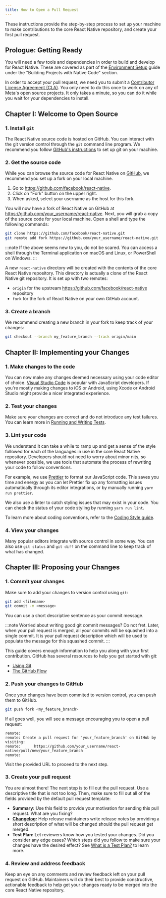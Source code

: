 ```yaml
---
title: How to Open a Pull Request
---
```


These instructions provide the step-by-step process to set up your machine to make contributions to the core React Native repository, and create your first pull request.

## Prologue: Getting Ready

You will need a few tools and dependencies in order to build and develop for React Native. These are covered as part of the [Environment Setup](/docs/environment-setup) guide under the "Building Projects with Native Code" section.

In order to accept your pull request, we need you to submit a [Contributor License Agreement (CLA)](/contributing/contribution-license-agreement). You only need to do this once to work on any of Meta's open source projects. It only takes a minute, so you can do it while you wait for your dependencies to install.

## Chapter I: Welcome to Open Source

### 1. Install `git`

The React Native source code is hosted on GitHub. You can interact with the git version control through the `git` command line program. We recommend you follow [GitHub's instructions](https://help.github.com/articles/set-up-git/) to set up git on your machine.

### 2. Get the source code

While you can browse the source code for React Native on [GitHub](https://github.com/facebook/react-native), we recommend you set up a fork on your local machine.

1. Go to <https://github.com/facebook/react-native>.
2. Click on "Fork" button on the upper right.
3. When asked, select your username as the host for this fork.

You will now have a fork of React Native on GitHub at <https://github.com/your_username/react-native>. Next, you will grab a copy of the source code for your local machine. Open a shell and type the following commands:

```bash
git clone https://github.com/facebook/react-native.git
git remote add fork https://github.com/your_username/react-native.git
```

:::note
If the above seems new to you, do not be scared. You can access a shell through the Terminal application on macOS and Linux, or PowerShell on Windows.
:::

A new `react-native` directory will be created with the contents of the core React Native repository. This directory is actually a clone of the React Native git repository. It is set up with two remotes:

- `origin` for the upstream https://github.com/facebook/react-native repository
- `fork` for the fork of React Native on your own GitHub account.

### 3. Create a branch

We recommend creating a new branch in your fork to keep track of your changes:

```bash
git checkout --branch my_feature_branch --track origin/main
```

## Chapter II: Implementing your Changes

### 1. Make changes to the code

You can now make any changes deemed necessary using your code editor of choice. [Visual Studio Code](https://code.visualstudio.com/) is popular with JavaScript developers. If you're mostly making changes to iOS or Android, using Xcode or Android Studio might provide a nicer integrated experience.

### 2. Test your changes

Make sure your changes are correct and do not introduce any test failures. You can learn more in [Running and Writing Tests](/contributing/how-to-run-and-write-tests).

### 3. Lint your code

We understand it can take a while to ramp up and get a sense of the style followed for each of the languages in use in the core React Native repository. Developers should not need to worry about minor nits, so whenever possible, we use tools that automate the process of rewriting your code to follow conventions.

For example, we use [Prettier](https://prettier.io/) to format our JavaScript code. This saves you time and energy as you can let Prettier fix up any formatting issues automatically through its editor integrations, or by manually running `yarn run prettier`. 

We also use a linter to catch styling issues that may exist in your code. You can check the status of your code styling by running `yarn run lint`.

To learn more about coding conventions, refer to the [Coding Style guide](/contributing/how-to-contribute-code#coding-style).

### 4. View your changes

Many popular editors integrate with source control in some way. You can also use `git status` and `git diff` on the command line to keep track of what has changed.

## Chapter III: Proposing your Changes

### 1. Commit your changes

Make sure to add your changes to version control using `git`:

```bash
git add <filename>
git commit -m <message>
```

You can use a short descriptive sentence as your commit message.

:::note
Worried about writing good git commit messages? Do not fret. Later, when your pull request is merged, all your commits will be squashed into a single commit. It is your pull request description which will be used to populate the message for this squashed commit.
:::

This guide covers enough information to help you along with your first contribution. GitHub has several resources to help you get started with git:

- [Using Git](https://help.github.com/en/categories/using-git)
- [The GitHub Flow](https://guides.github.com/introduction/flow/)

### 2. Push your changes to GitHub

Once your changes have been commited to version control, you can push them to GitHub.

```bash
git push fork <my_feature_branch>
```

If all goes well, you will see a message encouraging you to open a pull request:

```
remote:
remote: Create a pull request for 'your_feature_branch' on GitHub by visiting:
remote:      https://github.com/your_username/react-native/pull/new/your_feature_branch
remote:
```

Visit the provided URL to proceed to the next step.

### 3. Create your pull request

You are almost there! The next step is to fill out the pull request. Use a descriptive title that is not too long. Then, make sure to fill out all of the fields provided by the default pull request template:

- **Summary:** Use this field to provide your motivation for sending this pull request. What are you fixing?
- **[Changelog](Changelog):** Help release maintainers write release notes by providing a short description of what will be changed should the pull request get merged.
- **Test Plan:** Let reviewers know how you tested your changes. Did you consider any edge cases? Which steps did you follow to make sure your changes have the desired effect? See [What is a Test Plan?](https://medium.com/@martinkonicek/what-is-a-test-plan-8bfc840ec171) to learn more.

### 4. Review and address feedback

Keep an eye on any comments and review feedback left on your pull request on GitHub. Maintainers will do their best to provide constructive, actionable feedback to help get your changes ready to be merged into the core React Native repository.
